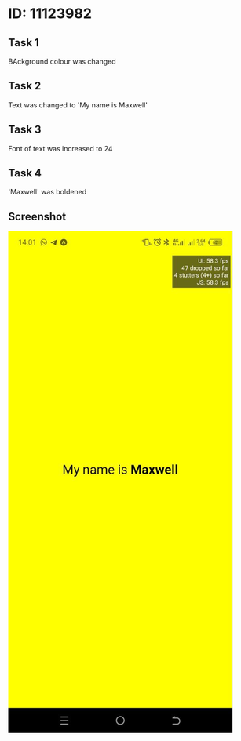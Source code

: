 # ID: 11123982

## Task 1

BAckground colour was changed

## Task 2

Text was changed to 'My name is Maxwell'

## Task 3

Font of text was increased to 24

## Task 4

'Maxwell' was boldened

## Screenshot

![Alt text](Assignment2/assets/photo_2024-05-27_14-01-37.jpg "App Screenshot")
